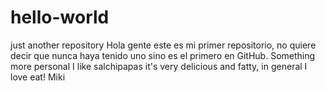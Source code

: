# hello-world
just another repository
Hola gente este es mi primer repositorio, no quiere decir que nunca haya tenido uno sino es el primero en GitHub.
Something more personal I like salchipapas it's very delicious and fatty, in general I love eat!
Miki
